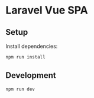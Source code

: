 # Laravel Vue SPA

## Setup

Install dependencies:

```bash
npm run install
```

## Development

```bash
npm run dev
```
